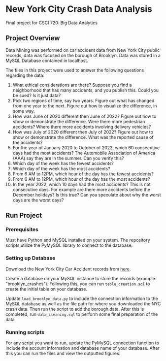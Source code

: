 # New York City Crash Data Analysis
Final project for CSCI 720: Big Data Analytics

## Project Overview
Data Mining was performed on car accident data from New York City public records,
data was focused on the borough of Brooklyn.
Data was stored in a MySQL Database contained in localhost.

The files in this project were used to answer the following questions regarding the data:
1. What ethical considerations are there? Suppose you find a neighborhood that has many accidents, and you publish this. Could you be
sued? Is it just data?
2. Pick two regions of time, say two years. Figure out what has changed from one year to the next.
Figure out how to visualize the difference, in some way.
3. How was June of 2020 different then June of 2022?
Figure out how to show or demonstrate the difference.
Were there more pedestrian accidents? Where there more accidents involving delivery vehicles?
4. How was July of 2020 different then July of 2022?
Figure out how to show or demonstrate the difference. What was the reported cause of the accidents?
5. For the year of January 2020 to October of 2022, which 60 consecutive days had the most accidents?
The Automobile Association of America (AAA) say they are in the summer. Can you verify this?
6. Which day of the week has the fewest accidents?
7. Which day of the week has the most accidents?
8. From 6 AM to 12PM, which hour of the day has the fewest accidents?
9. From 6 AM to 12PM, which hour of the day has the most accidents?
10. In the year 2022, which 10 days had the most accidents?
This is not consecutive days. For example are there more accidents before the December holidays?
Is this true? Can you speculate about why the worst days are the worst days?

## Run Project
### Prerequisites
Must have Python and MySQL installed on your system. The repository scripts utilize the
PyMySQL library to connect to the database.

### Setting up Database
Download the New York City Car Accident records from 
[here](https://data.cityofnewyork.us/Public-Safety/Motor-Vehicle-Collisions-Crashes/h9gi-nx95/about_data).

Create a database on your MySQL instance to store the records (example: "brooklyn_crashes").
Following this, you can run `table_creation.sql` to create the initial table on
your database.

Update `load_brooklyn_data.py` to include the connection information to the MySQL database
as well as the file path for where you downloaded the NYC crash data. Then run the script
to add the borough data. After this is completed, run
`data_cleaning.sql` to perform some final preparation of the data

### Running scripts
For any script you want to run, update the PyMySQL connection function to include the
account information and database name of your database. After this you can run the files
and view the outputted figures.